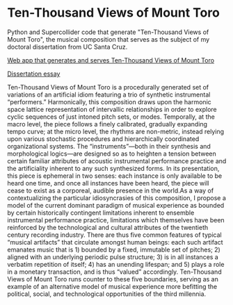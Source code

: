 # Ten-Thousand Views of Mount Toro

Python and Supercollider code that generate "Ten-Thousand Views of Mount Toro", the musical composition that serves as the subject of my doctoral dissertation from UC Santa Cruz. 

[Web app that generates and serves Ten-Thousand Views of Mount Toro](https://tenthousandviews.com)

[Dissertation essay](https://escholarship.org/uc/item/33g3r2zz)

Ten-Thousand Views of Mount Toro is a procedurally generated set of variations of an artificial idiom featuring a trio of synthetic instrumental “performers.” Harmonically, this composition draws upon the harmonic space lattice representation of intervallic relationships in order to explore cyclic sequences of just intoned pitch sets, or modes. Temporally, at the macro level, the piece follows a finely calibrated, gradually expanding tempo curve; at the micro level, the rhythms are non-metric, instead relying upon various stochastic procedures and hierarchically coordinated organizational systems. The “instruments”—both in their synthesis and morphological logics—are designed so as to heighten a tension between certain familiar attributes of acoustic instrumental performance practice and the artificiality inherent to any such synthesized forms. In its presentation, this piece is ephemeral in two senses: each instance is only available to be heard one time, and once all instances have been heard, the piece will cease to exist as a corporeal, audible presence in the world.As a way of contextualizing the particular idiosyncrasies of this composition, I propose a model of the current dominant paradigm of musical experience as bounded by certain historically contingent limitations inherent to ensemble instrumental performance practice, limitations which themselves have been reinforced by the technological and cultural attributes of the twentieth century recording industry. There are thus five common features of typical “musical artifacts” that circulate amongst human beings: each such artifact emanates music that is 1) bounded by a fixed, immutable set of pitches; 2) aligned with an underlying periodic pulse structure; 3) is in all instances a verbatim repetition of itself; 4) has an unending lifespan; and 5) plays a role in a monetary transaction, and is thus “valued” accordingly. Ten-Thousand Views of Mount Toro runs counter to these five boundaries, serving as an example of an alternative model of musical experience more befitting the political, social, and technological opportunities of the third millennia.

